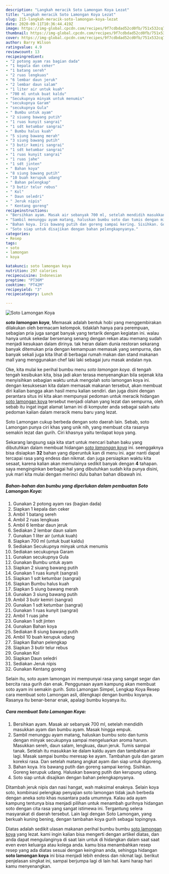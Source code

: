 ```yaml
---
description: "Langkah meracik Soto Lamongan Koya Lezat"
title: "Langkah meracik Soto Lamongan Koya Lezat"
slug: 215-langkah-meracik-soto-lamongan-koya-lezat
date: 2020-09-11T10:36:44.419Z
image: https://img-global.cpcdn.com/recipes/9f7cdbdad52cd0fb/751x532cq70/soto-lamongan-koya-foto-resep-utama.jpg
thumbnail: https://img-global.cpcdn.com/recipes/9f7cdbdad52cd0fb/751x532cq70/soto-lamongan-koya-foto-resep-utama.jpg
cover: https://img-global.cpcdn.com/recipes/9f7cdbdad52cd0fb/751x532cq70/soto-lamongan-koya-foto-resep-utama.jpg
author: Barry Wilson
ratingvalue: 4.9
reviewcount: 13
recipeingredient:
- "2 potong ayam ras bagian dada"
- "1 kepala dan ceker"
- "1 batang sereh"
- "2 ruas lengkuas"
- "6 lembar daun jeruk"
- "2 lembar daun salam"
- "1 liter air untuk kuah"
- "700 ml untuk buat kaldu"
- "Secukupnya minyak untuk menumis"
- "secukupnya Garam"
- "secukupnya Gula"
- " Bumbu untuk ayam"
- "2 siuang bawang putih"
- "1 ruas kunyit sangrai"
- "1 sdt ketumbar sangrai"
- " Bumbu halus kuah"
- "5 siung bawang merah"
- "3 siung bawang putih"
- "3 butir kemiri sangrai"
- "1 sdt ketumbar sangrai"
- "1 ruas kunyit sangrai"
- "1 ruas jahe"
- "1 sdt jinten"
- " Bahan koya"
- "8 siung bawang putih"
- "10 buah kerupuk udang"
- " Bahan pelengkap"
- "3 butir telur rebus"
- " Kol"
- " Daun seledri"
- " Jeruk nipis"
- " Kentang goreng"
recipeinstructions:
- "Bersihkan ayam. Masak air sebanyak 700 ml, setelah mendidih masukkan ayam dan bumbu ayam. Masak hingga empuk."
- "Sambil menunggu ayam matang, haluskan bumbu soto dan tumis dengan minyak secukupnya sampai mengeluarkan aroma harum. Masukkan sereh, daun salam, lengkuas, daun jeruk. Tumis sampai tanak. Setelah itu masukkan ke dalam kaldu ayam dan tambahkan air lagi. Masak sampai bumbu meresap ke ayam. Tambahan gula dan garam koreksi rasa. Dan setelah matang angkat ayam dan siap untuk digoreng."
- "Bahan koya. Iris bawang putih dan goreng sampai kering. Sisihkan. Goreng kerupuk udang. Haluskan bawang putih dan kerupung udang."
- "Soto siap untuk disajikan dengan bahan pelengkapnyanya."
categories:
- Resep
tags:
- soto
- lamongan
- koya

katakunci: soto lamongan koya 
nutrition: 297 calories
recipecuisine: Indonesian
preptime: "PT36M"
cooktime: "PT42M"
recipeyield: "3"
recipecategory: Lunch

---
```



![Soto Lamongan Koya](https://img-global.cpcdn.com/recipes/9f7cdbdad52cd0fb/751x532cq70/soto-lamongan-koya-foto-resep-utama.jpg)

<b><i>soto lamongan koya</i></b>, Memasak adalah bentuk hobi yang menggembirakan dilakukan oleh bermacam kelompok. tidaklah hanya para perempuan, sebagian pria juga sangat banyak yang tertarik dengan kegiatan ini. walau hanya untuk sekedar bersenang senang dengan rekan atau memang sudah menjadi kesukaan dalam dirinya. tak heran dalam dunia restoran sekarang banyak ditemukan pria dengan kemampuan memasak yang sempurna, dan banyak sekali juga kita lihat di berbagai rumah makan dan stand makanan mall yang menggunakan chef laki laki sebagai juru masak andalan nya.

Oke, kita mulai ke perihal bumbu menu <i>soto lamongan koya</i>. di tengah tengah kesibukan kita, bisa jadi akan terasa menyenangkan bila sejenak kita menyisihkan sebagian waktu untuk mengolah soto lamongan koya ini. dengan kesuksesan kita dalam memasak makanan tersebut, akan membuat diri kalian bangga akan hasil menu kalian sendiri. dan juga disini dengan perantara situs ini kita akan mempunyai pedoman untuk meracik hidangan <u>soto lamongan koya</u> tersebut menjadi olahan yang lezat dan sempurna, oleh sebab itu ingat ingat alamat laman ini di komputer anda sebagai salah satu pedoman kalian dalam meracik menu baru yang lezat.

Soto Lamongan cukup berbeda dengan soto daerah lain. Sebab, soto Lamongan punya ciri khas yang unik nih, yang membuat cita rasanya semakin lezat dan gurih. Ciri khasnya yaitu terdapat koya yang.


Sekarang langsung saja kita start untuk mencari bahan baku yang dibutuhkan dalam membuat hidangan <u><i>soto lamongan koya</i></u> ini. seenggaknya bisa disiapkan <b>32</b> bahan yang diperuntuk kan di menu ini. agar nanti dapat tercapai rasa yang endess dan nikmat. dan juga persiapkan waktu kita sesaat, karena kalian akan memulainya sedikit banyak dengan <b>4</b> tahapan. saya menginginkan berbagai hal yang dibutuhkan sudah kita punya disini, yuk mari kita mulai dengan merinci dulu bahan bahan dibawah ini.

<!--inarticleads1-->

##### Bahan-bahan dan bumbu yang diperlukan dalam pembuatan Soto Lamongan Koya:

1. Gunakan 2 potong ayam ras (bagian dada)
1. Siapkan 1 kepala dan ceker
1. Ambil 1 batang sereh
1. Ambil 2 ruas lengkuas
1. Ambil 6 lembar daun jeruk
1. Sediakan 2 lembar daun salam
1. Gunakan 1 liter air (untuk kuah)
1. Siapkan 700 ml (untuk buat kaldu)
1. Sediakan Secukupnya minyak untuk menumis
1. Sediakan secukupnya Garam
1. Gunakan secukupnya Gula
1. Gunakan  Bumbu untuk ayam
1. Siapkan 2 siuang bawang putih
1. Gunakan 1 ruas kunyit (sangrai)
1. Siapkan 1 sdt ketumbar (sangrai)
1. Siapkan  Bumbu halus kuah
1. Siapkan 5 siung bawang merah
1. Gunakan 3 siung bawang putih
1. Ambil 3 butir kemiri (sangrai)
1. Gunakan 1 sdt ketumbar (sangrai)
1. Gunakan 1 ruas kunyit (sangrai)
1. Ambil 1 ruas jahe
1. Gunakan 1 sdt jinten
1. Gunakan  Bahan koya
1. Sediakan 8 siung bawang putih
1. Ambil 10 buah kerupuk udang
1. Siapkan  Bahan pelengkap
1. Siapkan 3 butir telur rebus
1. Gunakan  Kol
1. Siapkan  Daun seledri
1. Sediakan  Jeruk nipis
1. Gunakan  Kentang goreng


Selain itu, soto ayam lamongan ini mempunyai rasa yang sangat segar dan bercita rasa gurih dan enak. Penggunaan ayam kampung akan membuat soto ayam ini semakin gurih. Soto Lamongan Simpel, Lengkap Koya Resep cara membuat soto Lamongan asli, dilengkapi dengan bumbu koyanya. Rasanya itu benar-benar enak, apalagi bumbu koyanya itu. 

<!--inarticleads2-->

##### Cara membuat Soto Lamongan Koya:

1. Bersihkan ayam. Masak air sebanyak 700 ml, setelah mendidih masukkan ayam dan bumbu ayam. Masak hingga empuk.
1. Sambil menunggu ayam matang, haluskan bumbu soto dan tumis dengan minyak secukupnya sampai mengeluarkan aroma harum. Masukkan sereh, daun salam, lengkuas, daun jeruk. Tumis sampai tanak. Setelah itu masukkan ke dalam kaldu ayam dan tambahkan air lagi. Masak sampai bumbu meresap ke ayam. Tambahan gula dan garam koreksi rasa. Dan setelah matang angkat ayam dan siap untuk digoreng.
1. Bahan koya. Iris bawang putih dan goreng sampai kering. Sisihkan. Goreng kerupuk udang. Haluskan bawang putih dan kerupung udang.
1. Soto siap untuk disajikan dengan bahan pelengkapnyanya.


Ditambah jeruk nipis dan nasi hangat, wah maksimal enaknya. Selain koya soto, kombinasi pelengkap penyajian soto lamongan tidak jauh berbeda dengan aneka soto khas nusantara pada umumnya. Kalau ada ayam kampung tentunya bisa menjadi pilihan untuk menambah gurihnya hidangan soto dengan cita rasa yang sangat istimewa ini. Tergantung selera masyarakat di daerah tersebut. Lain lagi dengan Soto Lamongan, yang berkuah kuning bening, dengan tambahan koya gurih sebagai topingnya. 

Diatas adalah sedikit ulasan makanan perihal bumbu bumbu <u>soto lamongan koya</u> yang lezat. kami ingin kalian bisa mengerti dengan artikel diatas, dan anda dapat mengulanginya di saat lain untuk di hidangkan dalam saat saat even even keluarga atau kolega anda. kamu bisa menambahkan resep resep yang ada diatas sesuai dengan keinginan anda, sehingga hidangan <b>soto lamongan koya</b> ini bisa menjadi lebih endess dan nikmat lagi. berikut penjelasan singkat ini, sampai berjumpa lagi di lain hal. kami harap hari kamu menyenangkan.
